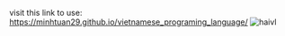 visit this link to use: https://minhtuan29.github.io/vietnamese_programing_language/
![haivl](https://user-images.githubusercontent.com/86332370/151216632-1f4e69a9-6637-4323-a309-616a1496234b.PNG)


